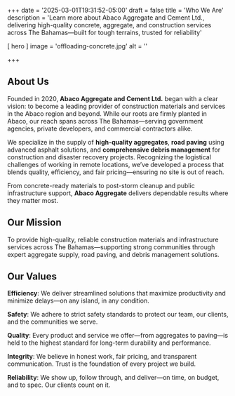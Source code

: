 +++
date = '2025-03-01T19:31:52-05:00'
draft = false
title = 'Who We Are'
description = 'Learn more about Abaco Aggregate and Cement Ltd., delivering high-quality concrete, aggregate, and construction services across The Bahamas—built for tough terrains, trusted for reliability'

[ hero ]
  image = 'offloading-concrete.jpg'
  alt = ''

+++

<!-- ## About Us

Founded in 2020, Abaco Aggregate and Cement Ltd. emerged with a singular vision: to establish itself as a premier construction company in the Abaco region. Although deeply rooted in Abaco, our vision extends far beyond regional confines. Recognizing the demand for high-quality concrete in challenging terrains, we've pioneered an innovative process that seamlessly integrates efficiency, top-tier quality, and fair pricing.

Our distinctive approach isn't restricted to Abaco; it's accessible to clients throughout the entire Bahamas. With a particular focus on serving remote and challenging-to-access areas across the country, our highly trained construction experts take pride in delivering exceptional aggregate and construction services to communities far and wide.

## Our Mission

Abaco Aggregate and Cement Ltd.'s mission is to provide high-quality and reliable aggregate and construction services, not only to Abaco and the Abaco Cays but to the entire Bahamas. We are driven by the desire to contribute to the growth and resilience of communities, ensuring that construction projects, regardless of location, receive superior materials and services.

## Our Values

**Efficiency**: Abaco Aggregate is dedicated to providing timely and resourceful construction solutions. Our commitment to efficiency propels us to continually optimize processes, ensuring precision and speed in project completion.

**Safety**: The safety of our team, clients, and communities is paramount. Abaco Aggregate prioritizes rigorous safety protocols and invests in ongoing training to establish a secure working environment.

**Quality**: Unwavering dedication to delivering high-quality aggregate and construction services defines our ethos. Rigorous testing and adherence to industry-leading standards guarantee the longevity and reliability of every project.

**Integrity**: Operating with the utmost integrity, Abaco Aggregate upholds honesty and transparency. Clients can trust us to fulfill commitments, fostering long-lasting relationships built on integrity and mutual respect.

**Reliability**: Our reputation is built on reliability. Clients can depend on Abaco Aggregate to consistently deliver on promises, meeting deadlines, and exceeding expectations. -->

## About Us

Founded in 2020, **Abaco Aggregate and Cement Ltd.** began with a clear vision: to become a leading provider of construction materials and services in the Abaco region and beyond. While our roots are firmly planted in Abaco, our reach spans across The Bahamas—serving government agencies, private developers, and commercial contractors alike.

We specialize in the supply of **high-quality aggregates**, **road paving** using advanced asphalt solutions, and **comprehensive debris management** for construction and disaster recovery projects. Recognizing the logistical challenges of working in remote locations, we’ve developed a process that blends quality, efficiency, and fair pricing—ensuring no site is out of reach.

From concrete-ready materials to post-storm cleanup and public infrastructure support, **Abaco Aggregate** delivers dependable results where they matter most.


## Our Mission

To provide high-quality, reliable construction materials and infrastructure services across The Bahamas—supporting strong communities through expert aggregate supply, road paving, and debris management solutions.


## Our Values

**Efficiency**: We deliver streamlined solutions that maximize productivity and minimize delays—on any island, in any condition.

**Safety**: We adhere to strict safety standards to protect our team, our clients, and the communities we serve.

**Quality**: Every product and service we offer—from aggregates to paving—is held to the highest standard for long-term durability and performance.

**Integrity**: We believe in honest work, fair pricing, and transparent communication. Trust is the foundation of every project we build.

**Reliability**: We show up, follow through, and deliver—on time, on budget, and to spec. Our clients count on it.
